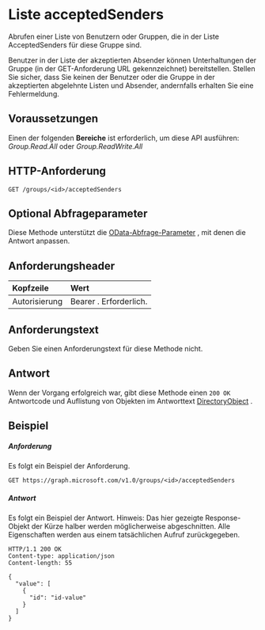 # <a name="list-acceptedsenders"></a>Liste acceptedSenders

Abrufen einer Liste von Benutzern oder Gruppen, die in der Liste AcceptedSenders für diese Gruppe sind.

Benutzer in der Liste der akzeptierten Absender können Unterhaltungen der Gruppe (in der GET-Anforderung URL gekennzeichnet) bereitstellen. Stellen Sie sicher, dass Sie keinen der Benutzer oder die Gruppe in der akzeptierten abgelehnte Listen und Absender, andernfalls erhalten Sie eine Fehlermeldung.
## <a name="prerequisites"></a>Voraussetzungen
Einen der folgenden **Bereiche** ist erforderlich, um diese API ausführen:  *Group.Read.All* oder *Group.ReadWrite.All*
## <a name="http-request"></a>HTTP-Anforderung
<!-- { "blockType": "ignored" } -->
```http
GET /groups/<id>/acceptedSenders
```
## <a name="optional-query-parameters"></a>Optional Abfrageparameter
Diese Methode unterstützt die [OData-Abfrage-Parameter](http://graph.microsoft.io/docs/overview/query_parameters) , mit denen die Antwort anpassen.
## <a name="request-headers"></a>Anforderungsheader
| Kopfzeile       | Wert |
|:---------------|:--------|
| Autorisierung  | Bearer <token>. Erforderlich.  |

## <a name="request-body"></a>Anforderungstext
Geben Sie einen Anforderungstext für diese Methode nicht.
## <a name="response"></a>Antwort
Wenn der Vorgang erfolgreich war, gibt diese Methode einen `200 OK` Antwortcode und Auflistung von Objekten im Antworttext [DirectoryObject](../resources/directoryobject.md) .
## <a name="example"></a>Beispiel
##### <a name="request"></a>Anforderung
Es folgt ein Beispiel der Anforderung.
<!-- {
  "blockType": "request",
  "name": "get_acceptedsenders"
}-->
```http
GET https://graph.microsoft.com/v1.0/groups/<id>/acceptedSenders
```
##### <a name="response"></a>Antwort
Es folgt ein Beispiel der Antwort. Hinweis: Das hier gezeigte Response-Objekt der Kürze halber werden möglicherweise abgeschnitten. Alle Eigenschaften werden aus einem tatsächlichen Aufruf zurückgegeben.
<!-- {
  "blockType": "response",
  "truncated": true,
  "@odata.type": "microsoft.graph.directoryObject",
  "isCollection": true
} -->
```http
HTTP/1.1 200 OK
Content-type: application/json
Content-length: 55

{
  "value": [
    {
      "id": "id-value"
    }
  ]
}
```

<!-- uuid: 8fcb5dbc-d5aa-4681-8e31-b001d5168d79
2015-10-25 14:57:30 UTC -->
<!-- {
  "type": "#page.annotation",
  "description": "List acceptedSenders",
  "keywords": "",
  "section": "documentation",
  "tocPath": ""
}-->